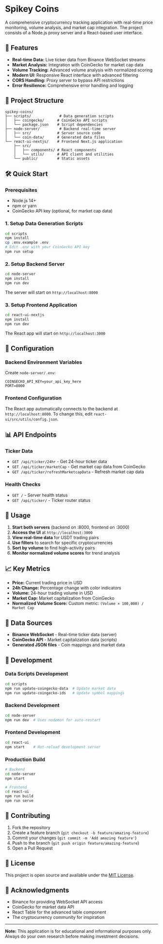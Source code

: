 # Spikey Coins

A comprehensive cryptocurrency tracking application with real-time price monitoring, volume analysis, and market cap integration. The project consists of a Node.js proxy server and a React-based user interface.

## 🚀 Features

- **Real-time Data:** Live ticker data from Binance WebSocket streams
- **Market Analysis:** Integration with CoinGecko for market cap data
- **Volume Tracking:** Advanced volume analysis with normalized scoring
- **Modern UI:** Responsive React interface with advanced filtering
- **CORS Handling:** Proxy server to bypass API restrictions
- **Error Resilience:** Comprehensive error handling and logging

## 📁 Project Structure

```
spikey-coins/
├── scripts/             # Data generation scripts
│   ├── coingecko/      # CoinGecko API scripts
│   └── package.json    # Script dependencies
├── node-server/         # Backend real-time server
│   ├── src/            # Server source code
│   └── coin-data/      # Generated data files
└── react-ui-nextjs/    # Frontend Next.js application
    ├── src/
    │   ├── components/ # React components
    │   └── utils/      # API client and utilities
    └── public/         # Static assets
```

## 🛠️ Quick Start

### Prerequisites

- Node.js 14+
- npm or yarn
- CoinGecko API key (optional, for market cap data)

### 1. Setup Data Generation Scripts

```bash
cd scripts
npm install
cp .env.example .env
# Edit .env with your CoinGecko API key
npm run setup
```

### 2. Setup Backend Server

```bash
cd node-server
npm install
npm run dev
```

The server will start on `http://localhost:8000`

### 3. Setup Frontend Application

```bash
cd react-ui-nextjs
npm install
npm run dev
```

The React app will start on `http://localhost:3000`

## 🔧 Configuration

### Backend Environment Variables

Create `node-server/.env`:

```env
COINGECKO_API_KEY=your_api_key_here
PORT=8000
```

### Frontend Configuration

The React app automatically connects to the backend at `http://localhost:8000`. To change this, edit `react-ui/src/utils/config.json`.

## 📊 API Endpoints

### Ticker Data

- `GET /api/ticker/24hr` - Get 24-hour ticker data
- `GET /api/ticker/marketCap` - Get market cap data from CoinGecko
- `GET /api/ticker/refreshMarketcapData` - Refresh market cap data

### Health Checks

- `GET /` - Server health status
- `GET /api/ticker/` - Ticker router status

## 🎯 Usage

1. **Start both servers** (backend on :8000, frontend on :3000)
2. **Access the UI** at `http://localhost:3000`
3. **View real-time data** for USDT trading pairs
4. **Use filters** to search for specific cryptocurrencies
5. **Sort by volume** to find high-activity pairs
6. **Monitor normalized volume scores** for trend analysis

## 📈 Key Metrics

- **Price:** Current trading price in USD
- **24h Change:** Percentage change with color indicators
- **Volume:** 24-hour trading volume in USD
- **Market Cap:** Market capitalization from CoinGecko
- **Normalized Volume Score:** Custom metric: `(Volume × 100,000) / Market Cap`

## 🔄 Data Sources

- **Binance WebSocket** - Real-time ticker data (server)
- **CoinGecko API** - Market capitalization data (scripts)
- **Generated JSON files** - Coin mappings and market data

## 🚧 Development

### Data Scripts Development

```bash
cd scripts
npm run update-coingecko-data  # Update market data
npm run update-coingecko-ids   # Update symbol mappings
```

### Backend Development

```bash
cd node-server
npm run dev  # Uses nodemon for auto-restart
```

### Frontend Development

```bash
cd react-ui
npm start    # Hot-reload development server
```

### Production Build

```bash
# Backend
cd node-server
npm start

# Frontend
cd react-ui
npm run build
npm run serve
```

## 🤝 Contributing

1. Fork the repository
2. Create a feature branch (`git checkout -b feature/amazing-feature`)
3. Commit your changes (`git commit -m 'Add amazing feature'`)
4. Push to the branch (`git push origin feature/amazing-feature`)
5. Open a Pull Request

## 📝 License

This project is open source and available under the [MIT License](LICENSE).

## 🙏 Acknowledgments

- Binance for providing WebSocket API access
- CoinGecko for market data API
- React Table for the advanced table component
- The cryptocurrency community for inspiration

---

**Note:** This application is for educational and informational purposes only. Always do your own research before making investment decisions.
